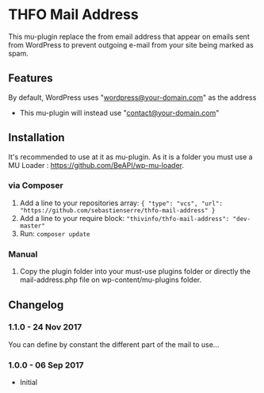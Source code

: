 # THFO Mail Address

This mu-plugin replace the from email address that appear on emails sent from WordPress to prevent outgoing e-mail from your site being marked as spam.

## Features

By default, WordPress uses "wordpress@your-domain.com" as the address
* This mu-plugin will instead use "contact@your-domain.com"


## Installation

It's recommended to use at it as mu-plugin. As it is a folder you must use a MU Loader : https://github.com/BeAPI/wp-mu-loader.


### via Composer

1. Add a line to your repositories array: `{ "type": "vcs", "url": "https://github.com/sebastienserre/thfo-mail-address" }`
2. Add a line to your require block: `"thivinfo/thfo-mail-address": "dev-master"`
3. Run: `composer update`

### Manual

1. Copy the plugin folder into your must-use plugins folder or directly the mail-address.php file on wp-content/mu-plugins folder.


## Changelog

### 1.1.0 - 24 Nov 2017
You can define by constant the different part of the mail to use...

### 1.0.0 - 06 Sep 2017
* Initial